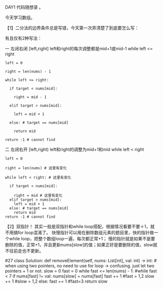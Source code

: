 DAY1 代码随想录 。

今天学习数组。

【1】二分法的边界条件总是写错，今天第一次弄清楚了到底要怎么写：

有且仅有2种写法：

一 左闭右闭 [left,right] left和right的每次调整都是mid+1或mid-1 while left <= right

    left = 0 
    
    right = len(nums) - 1
    
    while left <= right:
    
      if target < nums[mid]:
      
        right = mid - 1
        
      elif target > nums[mid]:
      
        left = mid + 1
        
      else: # target == nums[mid]
      
        return mid
        
    return -1 # cannot find


二 左闭右开 [left,right) left和right的调整为mid+1和mid while left < right 

    left = 0 
    
    right = len(nums) # 这里有变化
    
    while left < right: # 这里有变化
    
      if target < nums[mid]:
      
        right = mid # 这里有变化
      elif target > nums[mid]:
        left = mid + 1
      else: # target == nums[mid]
        return mid
    return -1 # cannot find



【2】双指针！
其实一般是双指针和while loop搭配，根据情况看要不要＋1，就不用搞for loop混淆了。
快慢指针可以用在删除数组元素的题目里，快的指针做一个while loop，把整个数组loop一遍，每次都正常+1；
慢的指针就是如果不是要删除的值，正常+1，并且更新nums[slow]的值；如果正好是要删除的值，slow就不往前走也不更新。

#27
    class Solution:
        def removeElement(self, nums: List[int], val: int) -> int:
            # when using two pointers, no need to use for loop -> confusing. just let two pointers + 1 or not.
            slow = 0
            fast = 0
            while fast <= len(nums) - 1: #while fast < 7
                if nums[fast] != val: 
                    nums[slow] = nums[fast]
                    fast += 1 #fast = 1,2
                    slow += 1 #slow = 1,2
                else:
                    fast += 1 #fast=3
            return slow

